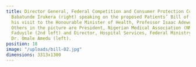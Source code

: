 ```yaml
---
title: Director General, Federal Competition and Consumer Protection Commission (FCCPC),
  Babatunde Irukera (right) speaking on the proposed Patients’ Bill of Rights, during
  his visit to the Honourable Minister of Health, Professor Isaac Adewole (2nd right).
  Others in the picture are President, Nigerian Medical Association (NMA), Dr. Francis
  Faduyile (2nd left) and Director, Hospital Services, Federal Ministry of Health,
  Dr. Omale Amedu (left).
position: 18
image: "/uploads/bill-02.jpg"
dimensions: 3313x1300
---
```


